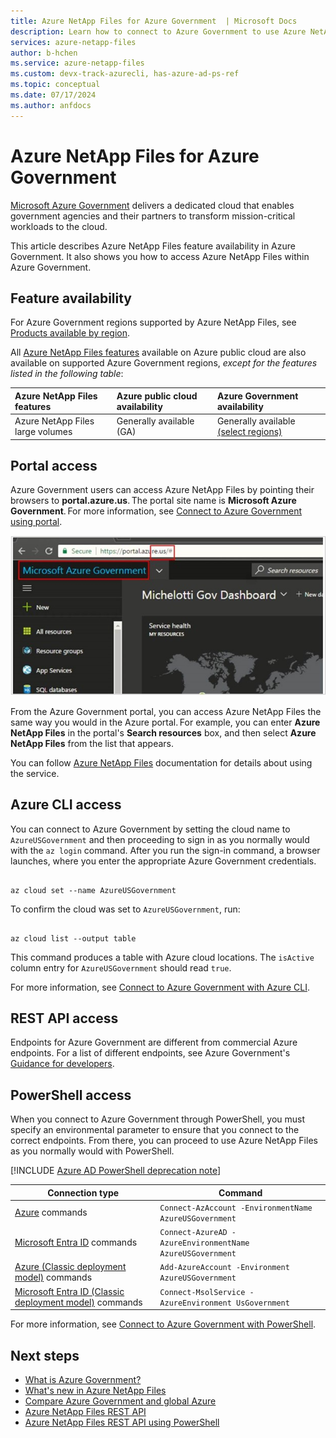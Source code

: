 ```yaml
---
title: Azure NetApp Files for Azure Government  | Microsoft Docs
description: Learn how to connect to Azure Government to use Azure NetApp Files and the Azure NetApp Files feature availability in Azure Government.
services: azure-netapp-files
author: b-hchen
ms.service: azure-netapp-files
ms.custom: devx-track-azurecli, has-azure-ad-ps-ref
ms.topic: conceptual
ms.date: 07/17/2024
ms.author: anfdocs
---
```


# Azure NetApp Files for Azure Government

[Microsoft Azure Government](../azure-government/documentation-government-welcome.md) delivers a dedicated cloud that enables government agencies and their partners to transform mission-critical workloads to the cloud.

This article describes Azure NetApp Files feature availability in Azure Government. It also shows you how to access Azure NetApp Files within Azure Government.

## Feature availability

For Azure Government regions supported by Azure NetApp Files, see [Products available by region](https://azure.microsoft.com/explore/global-infrastructure/products-by-region/?products=netapp&regions=usgov-non-regional,us-dod-central,us-dod-east,usgov-arizona,usgov-texas,usgov-virginia&rar=true).

All [Azure NetApp Files features](whats-new.md) available on Azure public cloud are also available on supported Azure Government regions, *except for the features listed in the following table*:

| Azure NetApp Files features | Azure public cloud availability |  Azure Government availability |
|:--- |:--- |:--- |
| Azure NetApp Files large volumes | Generally available (GA) | Generally available [(select regions)](large-volumes-requirements-considerations.md#supported-regions) |

## Portal access

Azure Government users can access Azure NetApp Files by pointing their browsers to **portal.azure.us**. The portal site name is **Microsoft Azure Government**. For more information, see [Connect to Azure Government using portal](../azure-government/documentation-government-get-started-connect-with-portal.md).

![Screenshot that shows the Azure Government portal highlighting portal.azure.us as the URL.](./media/azure-government/azure-government.jpg)

From the Azure Government portal, you can access Azure NetApp Files the same way you would in the Azure portal. For example, you can enter **Azure NetApp Files** in the portal's **Search resources** box, and then select **Azure NetApp Files** from the list that appears.

You can follow [Azure NetApp Files](./index.yml) documentation for details about using the service.

## Azure CLI access

You can connect to Azure Government by setting the cloud name to `AzureUSGovernment` and then proceeding to sign in as you normally would with the `az login` command. After you run the sign-in command, a browser launches, where you enter the appropriate Azure Government credentials.

```azurecli 

az cloud set --name AzureUSGovernment 

``` 

To confirm the cloud was set to `AzureUSGovernment`, run:

```azurecli 

az cloud list --output table 

``` 

This command produces a table with Azure cloud locations. The `isActive` column entry for `AzureUSGovernment` should read `true`.

For more information, see [Connect to Azure Government with Azure CLI](../azure-government/documentation-government-get-started-connect-with-cli.md).

## REST API access

Endpoints for Azure Government are different from commercial Azure endpoints. For a list of different endpoints, see Azure Government's [Guidance for developers](../azure-government/compare-azure-government-global-azure.md#guidance-for-developers).

## PowerShell access

When you connect to Azure Government through PowerShell, you must specify an environmental parameter to ensure that you connect to the correct endpoints. From there, you can proceed to use Azure NetApp Files as you normally would with PowerShell.

[!INCLUDE [Azure AD PowerShell deprecation note](~/reusable-content/msgraph-powershell/includes/aad-powershell-deprecation-note.md)]

| Connection type | Command | 
| --- | --- | 
| [Azure](/powershell/module/az.accounts/Connect-AzAccount) commands |`Connect-AzAccount -EnvironmentName AzureUSGovernment` | 
| [Microsoft Entra ID](/powershell/module/azuread/connect-azuread) commands |`Connect-AzureAD -AzureEnvironmentName AzureUSGovernment` | 
| [Azure (Classic deployment model)](/powershell/module/servicemanagement/azure/add-azureaccount) commands |`Add-AzureAccount -Environment AzureUSGovernment` | 
| [Microsoft Entra ID (Classic deployment model)](/previous-versions/azure/jj151815(v=azure.100)) commands |`Connect-MsolService -AzureEnvironment UsGovernment` | 

For more information, see [Connect to Azure Government with PowerShell](../azure-government/documentation-government-get-started-connect-with-ps.md).

## Next steps

* [What is Azure Government?](../azure-government/documentation-government-welcome.md)
* [What's new in Azure NetApp Files](whats-new.md)
* [Compare Azure Government and global Azure](../azure-government/compare-azure-government-global-azure.md)
* [Azure NetApp Files REST API](azure-netapp-files-develop-with-rest-api.md)
* [Azure NetApp Files REST API using PowerShell](develop-rest-api-powershell.md)
